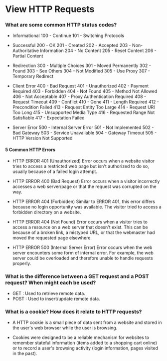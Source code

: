 # View HTTP Requests

### What are some common HTTP status codes?

- Informational
	100 - Continue
	101 - Switching Protocols

- Successful
	200 - OK
	201 - Created
	202 - Accepted 
	203 - Non-Authoritative Information
	204 - No Content
	205 - Reset Content
	206 - Partial Content

- Redirection
	300 - Multiple Choices
	301 - Moved Permanently
	302 - Found
	303 - See Others
	304 - Not Modified
	305 - Use Proxy
	307 - Temporary Redirect

- Client Error
	400 - Bad Request
	401 - Unauthorized
	402 - Payment Required
	403 - Forbidden
	404 - Not Found
	405 - Method Not Allowed
	406 - Not Acceptable
	407 - Proxy Authentication Required
	408 - Request Timeout
	409 - Conflict
	410 - Gone
	411 - Length Required
	412 - Precondition Failed
	413 - Request Entity Too Large
	414 - Request URI Too Long
	415 - Unsupported Media Type
	416 - Requested Range Not Satisfiable
	417 - Expectation Failed

- Server Error
	500 - Internal Server Error
	501 - Not Implemented
	502 - Bad Gateway
	503 - Service Unavailable
	504 - Gateway Timeout
	505 - HTTP Version Not Supported


#### 5 Common HTTP Errors

- HTTP ERROR 401 (Unauthorized)
	Error occurs when a website visitor tries to access a restricted web page but isn't authorized to do so, usually because of a failed login attempt.

- HTTP ERROR 400 (Bad Request)
	Error occurs when a visitor incorrectly accesses a web server/page or that the request was corrupted on the way. 

- HTTP ERROR 404 (Forbidden)
	Similar to ERROR 401, this error differs because no login opportunity was available. The visitor tried to access a forbidden directory on a website.

- HTTP ERROR 404 (Not Found)
	Error occurs when a visitor tries to access a resource on a web server that doesn't exist. This can be because of a broken link, a mistyped URL, or that the webmaster had moved the requested page elsewhere.

- HTTP ERROR 500 (Internal Server Error)
	Error occurs when the web server encounters some form of internal error. For example, the web server could be overloaded and therefore unable to handle requests properly.


### What is the difference between a GET request and a POST request? When might each be used?

- GET : Used to retrieve remote data.
- POST : Used to insert/update remote data.

### What is a cookie? How does it relate to HTTP requests?

- A HTTP cookie is a small piece of data sent from a website and stored in the user's web browser while the user is browsing. 

- Cookies were designed to be a reliable mechanism for websites to remember stateful information (items added to a shopping cart online) or to record a user's browsing activity (login information, pages visited in the past). 
